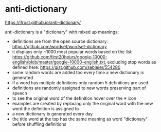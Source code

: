 # anti-dictionary

https://ifrost.github.io/anti-dictionary/

anti-dictionary is a "dictionary" with mixed up meanings:

- definitions are from the open source dictionary: https://github.com/wordset/wordset-dictionary
- it displays only ~1000 most popular words based on the list: https://github.com/first20hours/google-10000-english/blob/master/google-10000-english.txt, excluding stop words as defined here: https://gist.github.com/sebleier/554280
- some random words are added too every time a new dictionary is generated
- if a word has multiple definitions only random 5 definitions are used
- definitions are randomly assigned to new words preserving part of speech
- to see the original word of the definition hover over the ※ icon
- examples are created by replacing only the original word with the new word the definition is assigned to
- a new dictionary is generated every day
- the title word at the top has the same meaning as word "dictionary" before shuffling definitions
